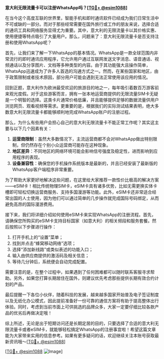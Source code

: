 **意大利无限流量卡可以注册WhatsApp吗？[[TG💪+ @esim1088](https://t.me/s/esim1088)]**

在当今这个高度互联的世界里，智能手机和即时通讯软件已经成为我们日常生活中不可或缺的一部分。而对于那些经常需要在国外旅行或工作的朋友来说，选择合适的通讯工具和网络服务显得尤为重要。其中，意大利的无限流量卡以其价格实惠、使用便捷等特点吸引了大量用户。那么，问题来了：意大利无限流量卡是否支持注册和使用WhatsApp呢？

首先，让我们来了解一下WhatsApp的基本情况。WhatsApp是一款全球范围内非常流行的即时通讯应用程序，它允许用户通过互联网发送文字消息、语音通话、视频通话以及分享图片、文档等多种类型的内容。由于其功能强大且操作简单，WhatsApp迅速成为了许多人首选的沟通方式之一。然而，在某些国家和地区，由于政策限制或者技术原因，部分用户可能会遇到无法正常使用该应用的情况。

回到正题，意大利作为欧洲最受欢迎的旅游目的地之一，每年吸引着数百万游客前来观光度假。对于这些游客而言，拥有一张本地运营商提供的无限流量SIM卡无疑是一个明智的选择。这类卡片通常价格低廉，并且能够提供足够的数据流量供用户浏览网页、观看视频等需求。更重要的是，根据我们的实际测试结果表明，绝大多数意大利无限流量卡都能够顺利地完成WhatsApp账户的注册过程。

那么，为什么有些用户会担心自己的意大利无限流量卡不能正常工作呢？其实这主要与以下几个因素有关：

1. **运营商限制**：虽然大多数情况下，主流运营商都不会对WhatsApp做出特别限制，但仍然存在个别小众运营商可能存在这种现象。
2. **地区差异**：不同地区的网络环境可能会影响信号强度及稳定性，进而影响到应用程序的表现。
3. **设备兼容性**：确保您的手机操作系统版本是最新的，并且已经安装了最新版的WhatsApp客户端程序非常重要。

为了帮助大家更好地解决这些问题，在这里给大家推荐一款性价比极高的解决方案——eSIM卡！相比传统物理SIM卡，eSIM卡具有诸多优势，比如无需更换实体卡槽即可轻松切换运营商服务、支持多国漫游等功能。此外，eSIM卡还非常适合经常出国的人士使用，因为他们可以通过简单的几步操作就完成国际号码绑定，从而避免高昂的国际漫游费用。

接下来，我们将详细介绍如何使用eSIM卡来实现WhatsApp的注册流程。首先，请确保您所购买的eSIM卡支持目标国家（如意大利）的相关频段和服务套餐。然后按照以下步骤进行操作：

1. 打开手机上的“设置”菜单；
2. 找到并点击“蜂窝移动网络”选项；
3. 选择“添加新线路”或类似表述的功能入口；
4. 输入由供应商提供的激活码及相关信息；
5. 等待几分钟后，系统便会自动完成配置。

需要注意的是，在整个过程中，如果遇到了任何困难都可以随时联系客服寻求帮助。另外，如果您打算长期居住在国外，则建议优先考虑那些提供长期有效合约计划的产品。

最后提醒一下各位小伙伴，随着科技的发展，越来越多国家开始普及电子签证制度以及无纸化办公模式，因此提前准备好一份可靠的通信方案将有助于提高整体出行体验。同时，考虑到当前市面上可供挑选的品牌众多，大家一定要仔细比较各款产品的优劣后再做决定哦！

综上所述，无论是出于短期访问还是长期定居的目的，只要选择了合适的意大利无限流量卡或者eSIM卡，就能够轻松搞定WhatsApp的注册事宜啦！希望这篇文章能为大家带来实用的信息参考。如果有更多疑问的话，欢迎继续关注本账号获取最新资讯哦～[[TG💪+ @esim1088](https://t.me/s/esim1088)]

[[TG💪+ @esim1088](https://t.me/s/esim1088) ![Image](https://i.postimg.cc/4NQfJmqS/Snipaste-2025-05-13-00-14-12.png)]